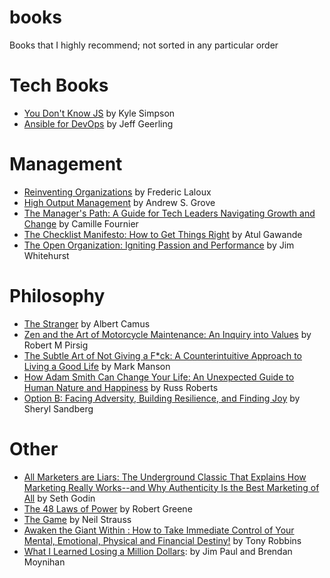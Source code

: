 # books
Books that I highly recommend; not sorted in any particular order

# Tech Books
- [You Don't Know JS][5] by Kyle Simpson
- [Ansible for DevOps][6] by Jeff Geerling

# Management
- [Reinventing Organizations][0] by Frederic Laloux 
- [High Output Management][1] by Andrew S. Grove
- [The Manager's Path: A Guide for Tech Leaders Navigating Growth and Change][2] by Camille Fournier
- [The Checklist Manifesto: How to Get Things Right][3] by Atul Gawande
- [The Open Organization: Igniting Passion and Performance][16] by Jim Whitehurst

# Philosophy
- [The Stranger][4] by Albert Camus
- [Zen and the Art of Motorcycle Maintenance: An Inquiry into Values][13] by Robert M Pirsig
- [The Subtle Art of Not Giving a F*ck: A Counterintuitive Approach to Living a Good Life][11] by Mark Manson
- [How Adam Smith Can Change Your Life: An Unexpected Guide to Human Nature and Happiness][12] by Russ Roberts
- [Option B: Facing Adversity, Building Resilience, and Finding Joy][15] by Sheryl Sandberg

# Other
- [All Marketers are Liars: The Underground Classic That Explains How Marketing Really Works--and Why Authenticity Is the Best Marketing of All][7] by Seth Godin
- [The 48 Laws of Power][8] by Robert Greene
- [The Game][9] by Neil Strauss 
- [Awaken the Giant Within : How to Take Immediate Control of Your Mental, Emotional, Physical and Financial Destiny!][10] by Tony Robbins
- [What I Learned Losing a Million Dollars][14]: by Jim Paul and Brendan Moynihan

[0]:https://smile.amazon.com/Reinventing-Organizations-Frederic-Laloux/dp/2960133501
[1]:https://smile.amazon.com/High-Output-Management-Andrew-Grove/dp/0679762884
[2]:https://smile.amazon.com/Managers-Path-Leaders-Navigating-Growth/dp/1491973897
[3]:https://smile.amazon.com/Checklist-Manifesto-How-Things-Right/dp/0805091742
[4]:https://smile.amazon.com/Stranger-Albert-Camus/dp/0679720200/
[5]:https://smile.amazon.com/You-Dont-Know-Js-Book/dp/B01AY9P0P6/
[6]:https://www.ansiblefordevops.com/
[7]:https://smile.amazon.com/gp/product/1591845335/
[8]:https://smile.amazon.com/48-Laws-Power-Robert-Greene/dp/0140280197
[9]:https://smile.amazon.com/Game-Neil-Strauss/dp/0062312979
[10]:https://smile.amazon.com/Awaken-Giant-Within-Immediate-Emotional/dp/0671791540
[11]:https://smile.amazon.com/Subtle-Art-Not-Giving-Counterintuitive/dp/0062457713
[12]:https://smile.amazon.com/Adam-Smith-Change-Your-Life/dp/1591847958
[13]:https://smile.amazon.com/Zen-Art-Motorcycle-Maintenance-Inquiry/dp/0060589469
[14]:https://smile.amazon.com/Learned-Million-Columbia-Business-Publishing/dp/0231164688
[15]:https://smile.amazon.com/Option-Adversity-Building-Resilience-Finding/dp/1524732680
[16]:https://smile.amazon.com/Open-Organization-Igniting-Passion-Performance/dp/1625275277/




